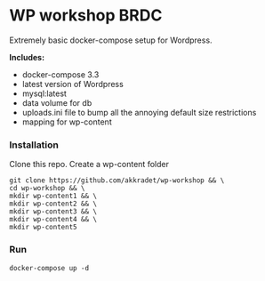 WP workshop BRDC
=========

Extremely basic docker-compose setup for Wordpress.

**Includes:**

* docker-compose 3.3
* latest version of Wordpress
* mysql:latest
* data volume for db
* uploads.ini file to bump all the annoying default size restrictions
* mapping for wp-content

### Installation

Clone this repo. Create a wp-content folder

    git clone https://github.com/akkradet/wp-workshop && \
    cd wp-workshop && \
    mkdir wp-content1 && \
	mkdir wp-content2 && \
	mkdir wp-content3 && \
	mkdir wp-content4 && \
	mkdir wp-content5

### Run

    docker-compose up -d
